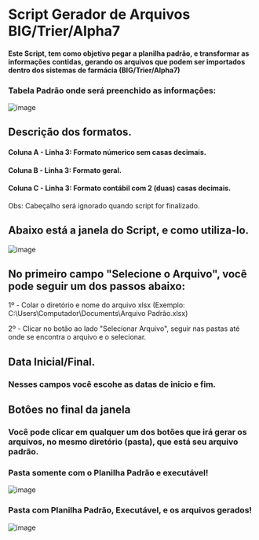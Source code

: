 # Script Gerador de Arquivos BIG/Trier/Alpha7

####  Este Script, tem como objetivo pegar a planilha padrão, e transformar as informações contidas, gerando os arquivos que podem ser importados dentro dos sistemas de farmácia (BIG/Trier/Alpha7)

### Tabela Padrão onde será preenchido as informações:

![image](https://github.com/JulianooOliveira/gerador-arquivos/assets/92277466/3b106cce-461c-440e-a107-c8abf0ad2fe9)

## Descrição dos formatos.
#### Coluna A - Linha 3: Formato númerico sem casas decimais.
#### Coluna B - Linha 3: Formato geral.
#### Coluna C - Linha 3: Formato contábil com 2 (duas) casas decimais.

Obs: Cabeçalho será ignorado quando script for finalizado.


## Abaixo está a janela do Script, e como utiliza-lo.

![image](https://github.com/JulianooOliveira/gerador-arquivos/assets/92277466/728ebd59-b89f-4945-8ed4-bb7148bb6fb0)

## No primeiro campo "Selecione o Arquivo", você pode seguir um dos passos abaixo:
1º - Colar o diretório e nome do arquivo xlsx (Exemplo: C:\Users\Computador\Documents\Arquivo Padrão.xlsx)

2º - Clicar no botão ao lado "Selecionar Arquivo", seguir nas pastas até onde se encontra o arquivo e o selecionar.

## Data Inicial/Final.

### Nesses campos você escohe as datas de inicio e fim.

## Botôes no final da janela

### Você pode clicar em qualquer um dos botões que irá gerar os arquivos, no mesmo diretório (pasta), que está seu arquivo padrão.

### Pasta somente com o Planilha Padrão e executável!

![image](https://github.com/JulianooOliveira/gerador-arquivos/assets/92277466/9ee40ca9-57a1-4d58-be08-f64a8b92f1ac)

### Pasta com Planilha Padrão, Executável, e os arquivos gerados!

![image](https://github.com/JulianooOliveira/gerador-arquivos/assets/92277466/038ff913-94c5-4678-ac7a-c8cca79476e0)
